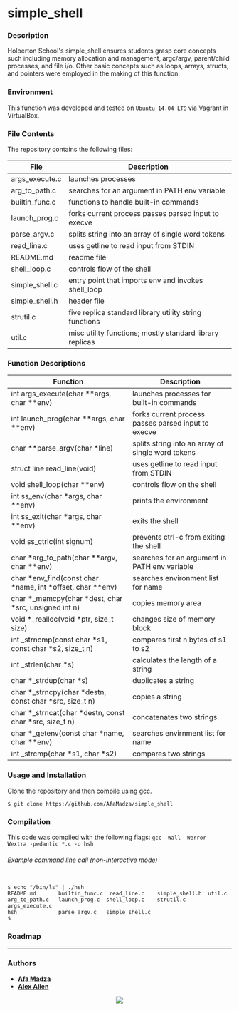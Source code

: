 # simple_shell
### Description
Holberton School's simple_shell ensures students grasp core concepts such including memory allocation and management, argc/argv, parent/child processes, and file i/o. Other basic concepts such as loops, arrays, structs, and pointers were employed in the making of this function.

### Environment
This function was developed and tested on `Ubuntu 14.04 LTS` via Vagrant in VirtualBox.

### File Contents
The repository contains the following files:

   **File**   |   **Description**
-------------- | ---------------------
args_execute.c | launches processes
arg_to_path.c | searches for an argument in PATH env variable
builtin_func.c | functions to handle built-in commands
launch_prog.c | forks current process passes parsed input to execve
parse_argv.c | splits string into an array of single word tokens
read_line.c | uses getline to read input from STDIN
README.md | readme file
shell_loop.c | controls flow of the shell
simple_shell.c | entry point that imports env and invokes shell_loop
simple_shell.h | header file
strutil.c | five replica standard library utility string functions
util.c | misc utility functions; mostly standard library replicas

### Function Descriptions

 **Function** | **Description**
-------------- | -----------------
int args_execute(char **args, char **env) | launches processes for built-in commands
int launch_prog(char **args, char **env) | forks current process passes parsed input to execve
char **parse_argv(char *line) | splits string into an array of single word tokens
struct line read_line(void) | uses getline to read input from STDIN
void shell_loop(char **env) | controls flow on the shell
int ss_env(char *args, char **env) | prints the environment
int ss_exit(char *args, char **env) | exits the shell
void ss_ctrlc(int signum) | prevents ctrl-c from exiting the shell
char *arg_to_path(char **argv, char **env) | searches for an argument in PATH env variable
char *env_find(const char *name, int *offset, char **env) | searches environment list for name
char *_memcpy(char *dest, char *src, unsigned int n) | copies memory area
void *_realloc(void *ptr, size_t size) | changes size of memory block
int _strncmp(const char *s1, const char *s2, size_t n) | compares first n bytes of s1 to s2
int _strlen(char *s) | calculates the length of a string
char *_strdup(char *s) | duplicates a string
char *_strncpy(char *destn, const char *src, size_t n) | copies a string
char *_strncat(char *destn, const char *src, size_t n) | concatenates two strings
char *_getenv(const char *name, char **env) | searches envirnment list for name
int _strcmp(char *s1, char *s2) | compares two strings

### Usage and Installation
Clone the repository and then compile using gcc.
```
$ git clone https://github.com/AfaMadza/simple_shell
```
### Compilation

This code was compiled with the following flags:
` gcc -Wall -Werror -Wextra -pedantic *.c -o hsh `

###### Example command line call (non-interactive mode)

```

$ echo "/bin/ls" | ./hsh
README.md       builtin_func.c  read_line.c    simple_shell.h  util.c
arg_to_path.c   launch_prog.c  shell_loop.c    strutil.c       args_execute.c
hsh             parse_argv.c   simple_shell.c
$

```

###  Roadmap

---

### Authors

* [**Afa Madza**](https://github.com/AfaMadza)
* [**Alex Allen**](https://github.com/sanjurosaves)

<p align="center">
<a href="https://www.holbertonschool.com"><img src="https://intranet.hbtn.io/assets/holberton-logo-simplified-d4e8a1e8bf5ad93c8c3ce32895b4b53749b477b7ba7342d7f064e6883bcd3be2.png"></a>
</p>